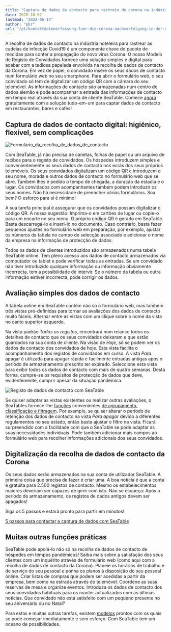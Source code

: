 ```yaml
---
title: "Captura de dados de contacto para rastreio de corona na indústria da restauração"
date: 2020-10-02
lastmod: "2022-06-14"
author: "pbr"
url: "/pt/kontaktdatenerfassung-fuer-die-corona-nachverfolgung-in-der-gastronomie"
---
```


A recolha de dados de contacto na indústria hoteleira para rastrear as cadeias de infecção Covid19 é um componente chave do pacote de medidas para conter a propagação do novo vírus Corona. O nosso Modelo de Registo de Convidados fornece uma solução simples e digital para acabar com a tediosa papelada envolvida na recolha de dados de contacto da Corona: Em vez de papel, o convidado insere os seus dados de contacto num formulário web no seu smartphone. Para abrir o formulário web, o seu convidado só tem de digitalizar um código QR com a câmara do seu telemóvel. As informações de contacto são armazenadas num centro de dados alemão e pode acompanhar a entrada das informações de contacto em tempo real através da sua conta de cliente SeaTable. Comece [agora](https://seatable.io/pt/registrierung/) gratuitamente com a solução tudo-em-um para captar dados de contacto em restaurantes, bares e cafés!

## Captura de dados de contacto digital: higiénico, flexível, sem complicações

![Formulário_da_recolha_de_dados_de_contacto](https://seatable.io/wp-content/uploads/2020/09/iphone_corona_app.png)

Com SeaTable, já não precisa de canetas, folhas de papel ou um arquivo de recibos para o registo de convidados. Os hóspedes introduzem simples e convenientemente os seus dados de contacto nos ecrãs dos seus próprios telemóveis. Os seus convidados digitalizam um código QR e introduzem o seu nome, morada e outros dados de contacto no formulário web que se abre. Também lhes é pedido o tempo de chegada, a duração da estadia e o lugar. Os convidados com acompanhantes também podem introduzir os seus nomes. Não há necessidade de preencher vários formulários. Soa bem? O esforço para si é mínimo!

A sua tarefa principal é assegurar que os convidados possam digitalizar o código QR. A nossa sugestão: Imprima-o em cartões de lugar ou copie-o para um encarte no seu menu. O próprio código QR é gerado em SeaTable. Basta descarregá-lo e inseri-lo no documento. Caso contrário, basta fazer pequenos ajustes no formulário web em preparação, por exemplo, ajustar os números da tabela no campo de selecção associado e adicionar o nome da empresa na informação de protecção de dados.

Todos os dados de clientes introduzidos são armazenados numa tabela SeaTable online. Tem pleno acesso aos dados de contacto armazenados via computador ou tablet e pode verificar todas as entradas. Se um convidado não tiver introduzido qualquer informação ou informação obviamente incorrecta, tem a possibilidade de intervir. Se o número da tabela ou outra informação estiver incorrecta, pode corrigir os dados.

## Avaliação simples dos dados de contacto

A tabela online em SeaTable contém não só o formulário web, mas também três vistas pré-definidas para tornar as avaliações dos dados de contacto muito fáceis. Alternar entre as vistas com um clique sobre o nome da vista no canto superior esquerdo.

Na vista padrão _Todos os registos_, encontrará num relance todos os detalhes de contacto que os seus convidados deixaram e que estão guardados na sua conta de cliente. Na visão de _Hoje_, só se podem ver os dados de contacto dos convidados de hoje. Esta vista facilita o acompanhamento dos registos de convidados em curso. A vista _Para_ apagar é utilizada para apagar rápida e facilmente entradas antigas após o período de armazenamento prescrito ter expirado. Seleccione esta vista para exibir todos os dados de contacto com mais de quatro semanas. Desta forma, cumpre-se os requisitos de protecção de dados que deve, evidentemente, cumprir apesar da situação pandémica.

![Registo de dados de contacto com SeaTable](https://seatable.de/wp-content/uploads/2020/09/SeaTable_for_contact_data_registration_corona_restaurant.png)

Se quiser adaptar as vistas existentes ou realizar outras avaliações, o SeaTables fornece-lhe [funções](https://seatable.io/pt/docs/handbuch/datenmanagement/gruppierung-sortierung-filter/) convenientes [de agrupamento, classificação e filtragem](https://seatable.io/pt/docs/handbuch/datenmanagement/gruppierung-sortierung-filter/). Por exemplo, se quiser alterar o período de retenção dos dados de contacto na vista _Para apagar_ devido a diferentes regulamentos no seu estado, então basta ajustar o filtro na vista. Ficará surpreendido com a facilidade com que o SeaTable se pode adaptar às suas necessidades individuais. Pode também adicionar mais campos ao formulário web para recolher informações adicionais dos seus convidados.

## Digitalização da recolha de dados de contacto da Corona

Os seus dados serão armazenados na sua conta de utilizador SeaTable. A primeira coisa que precisa de fazer é criar uma. A boa notícia é que a conta é gratuita para 2.500 registos de contacto. Mesmo os estabelecimentos maiores deveriam ser capazes de gerir com isto. Não se esqueça: Após o período de armazenamento, os registos de dados antigos devem ser apagados!

Siga os 5 passos e estará pronto para partir em minutos!

[5 passos para contactar a captura de dados com SeaTable](/pt/corona-gaesteregistrierung/#tab-id-1-active)

## Muitas outras funções práticas

SeaTable pode apoiá-lo não só na recolha de dados de contacto de hóspedes em tempos pandémicos! Saiba mais sobre a satisfação dos seus clientes com um inquérito através de formulário web (como aqui com a recolha de dados de contacto da Corona). Planeie os horários de trabalho e de serviço do seu pessoal e ponha os planos à disposição do seu pessoal online. Criar listas de compras que podem ser acedidas a partir da empresa, bem como na estrada através do telemóvel. Coordene as suas reservas de mesa e organize eventos. Introduza os dados de contacto dos seus convidados habituais para os manter actualizados com as últimas notícias. Que convidado não está satisfeito com um pequeno presente no seu aniversário ou no Natal?

Para estas e muitas outras tarefas, existem [modelos](https://seatable.io/pt/docs/templates/) prontos com os quais se pode começar imediatamente e sem esforço. Com SeaTable tem um oceano de possibilidades.
